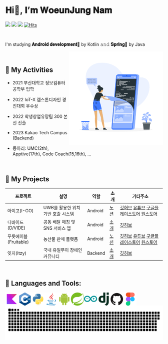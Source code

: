 # 𝐇i👋, 𝐈’𝐦 𝐖𝐨𝐞𝐮𝐧𝐉𝐮𝐧𝐠 𝐍𝐚𝐦 
<a href="https://www.instagram.com/1_jeongg/">![](https://img.shields.io/badge/Instagram-D31C46?style=flat-square&logo=Instagram&logoColor=white)</a>
<a href="mailto:leena0912@pusan.ac.kr">![](https://img.shields.io/badge/Gmail-D14836?style=flat-square&logo=Gmail&logoColor=white)</a>
<a href="https://solved.ac/profile/leena0912">[![](http://mazassumnida.wtf/api/mini/generate_badge?boj=leena0912)](https://solved.ac/leena0912)</a>
[![Hits](https://hits.seeyoufarm.com/api/count/incr/badge.svg?url=https%3A%2F%2Fgithub.com%2F1jeongg&count_bg=%2379C83D&title_bg=%23555555&icon=&icon_color=%23E7E7E7&title=hits&edge_flat=false)](https://hits.seeyoufarm.com)

<br>

I'm studying **𝐀𝐧𝐝𝐫𝐨𝐢𝐝 𝐝𝐞𝐯𝐞𝐥𝐨𝐩𝐦𝐞𝐧𝐭🤖** by Kotlin 𝚊𝚗𝚍 **𝐒𝐩𝐫𝐢𝐧𝐠🌸** by Java

<img align="right" alt="IMG" src="https://raw.githubusercontent.com/1jeongg/1jeongg/main/img/android.png" width="300px"/>

<br>

## 👀 My Activities
- 2021 부산대학교 정보컴퓨터공학부 입학

- 2022 IoT-X 캡스톤디자인 경진대회 우수상

- 2022 학생창업유망팀 300 본선 진출

- 2023 Kakao Tech Campus (Backend)

- 동아리: UMC(2th), Apptive(17th), Code Coach(15,16th), ...

<br>

## 📁 My Projects
|프로젝트|설명|역할|소개|기타주소|
|-------|----|---|----|--------|
|아이고(I-GO)|UWB를 활용한 위치기반 호출 시스템|Android| [노션](https://unmarred-belief-362.notion.site/IGO-UWB-e0a47b1eebb7448db78db0fefc6d49e6?pvs=4) | [깃허브](https://github.com/igo-organization/igo-Android) [유튜브](https://www.youtube.com/watch?v=-5HdFFgwsoU) [구글플레이스토어](https://play.google.com/store/apps/details?id=com.igoapp.i_go) [원스토어](https://m.onestore.co.kr/mobilepoc/apps/appsDetail.omp?prodId=0000765168) 
|디바이드(D/VIDE)|공동 배달 매칭 및 SNS 서비스 앱|Android| [소개](https://d-vide.vercel.app/) | [깃허브](https://github.com/D-VIDE/D-VIDE_Android)
|푸릇에이블(Fruitable)|농산물 판매 플랫폼|Android| [노션](https://unmarred-belief-362.notion.site/Fruitable-2938753d40af4c8aa6f575e471a6670c?pvs=4)| [깃허브](https://github.com/ApptiveDev/apptive-17th-fruitable-frontend) [유튜브](https://www.youtube.com/watch?v=BSc7iKM321Q) [구글플레이스토어](https://play.google.com/store/apps/details?id=com.fruitable.Fruitable&pli=1) [원스토어](https://m.onestore.co.kr/mobilepoc/apps/appsDetail.omp?prodId=0000766826)
|잇지(Itzy)|국내 유일무이 장애인 커뮤니티|Backend| [소개](https://www.notion.so/Itzy-673c0d662c2b42739400df58c7e6536f?pvs=4) | [깃허브](https://github.com/Itzy300/ItzyServer)


<br>

## 🔨 Languages and Tools:
<a href="https://kotlinlang.org/" target="_blank"> <img align="left" src="https://github.com/devicons/devicon/blob/master/icons/kotlin/kotlin-original.svg" alt="kotlin" height="42px"/> </a> 
<a href="https://cplusplus.com/" target="_blank"> <img align="left" src="https://github.com/devicons/devicon/blob/master/icons/cplusplus/cplusplus-original.svg" alt="cplusplus" height="42px"/> </a> 
<a href="https://www.python.org" target="_blank"><img align="left" alt="Python" height ="42px" src="https://github.com/devicons/devicon/blob/master/icons/python/python-original.svg"></a>
<a href="https://www.java.com/ko/" target="_blank"> <img align="left" src="https://github.com/devicons/devicon/blob/master/icons/java/java-original.svg" alt="java" height="42px"/> </a> 
<a href="https://developer.android.com/?hl=ko" target="_blank"> <img align="left" src="https://github.com/devicons/devicon/blob/master/icons/android/android-original.svg" alt="android" height="42px"/> </a> 
<a href="https://spring.io/" target="_blank"> <img align="left" src="https://github.com/devicons/devicon/blob/master/icons/spring/spring-original.svg" alt="Spring" height="42px"/> </a> 
<a href="https://www.arduino.cc/" target="_blank"><img align="left" alt="Arduino" height ="42px" src="https://github.com/devicons/devicon/blob/master/icons/arduino/arduino-original.svg"></a>
<a href="https://www.djangoproject.com/" target="_blank"> <img align="left" src="https://github.com/devicons/devicon/blob/master/icons/django/django-plain.svg" alt="Django" height="42px"/> </a> 
<a href="https://www.github.com/" target="_blank"><img align="left" alt="Github" height ="42px" src="https://github.com/devicons/devicon/blob/master/icons/github/github-original.svg"></a>
<a href="https://www.figma.com/" target="_blank"><img align="left" alt="Figma" height ="42px" src="https://github.com/devicons/devicon/blob/master/icons/figma/figma-original.svg"></a>

![snake gif](https://github.com/1jeongg/1jeongg/blob/output/github-contribution-grid-snake.svg)

